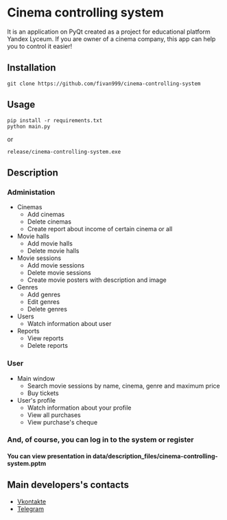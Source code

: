 # Cinema controlling system
It is an application on PyQt created as a project for educational platform Yandex Lyceum. If you are owner of a cinema company, this app can help you to control it easier!
## Installation
```
git clone https://github.com/fivan999/cinema-controlling-system
```
## Usage
```
pip install -r requirements.txt
python main.py
```
or 
```
release/cinema-controlling-system.exe
```
## Description
### Administation
- Cinemas
  - Add cinemas
  - Delete cinemas
  - Create report about income of certain cinema or all
- Movie halls
  - Add movie halls
  - Delete movie halls 
- Movie sessions
  - Add movie sessions
  - Delete movie sessions
  - Create movie posters with description and image
- Genres
  - Add genres
  - Edit genres
  - Delete genres
- Users
  - Watch information about user
- Reports
  - View reports
  - Delete reports
### User
- Main window
  - Search movie sessions by name, cinema, genre and maximum price
  - Buy tickets
- User's profile
  - Watch information about your profile
  - View all purchases
  - View purchase's cheque
### And, of course, you can log in to the system or register
#### You can view presentation in data/description_files/cinema-controlling-system.pptm
## Main developers's contacts
- [Vkontakte](https://vk.com/exp_ert_para_keet/)
- [Telegram](https://t.me/bebra_dev/)
